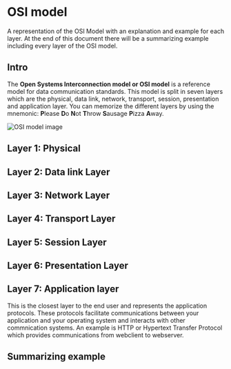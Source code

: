 # OSI model
A representation of the OSI Model with an explanation and example for each layer. At the end of this document there will be a summarizing example including every layer of the OSI model.

## Intro

The **Open Systems Interconnection model or OSI model** is a reference model for data communication standards. This model is split in seven layers which are the physical, data link, network, transport, session, presentation and application layer. You can memorize the different layers by using the mnemonic: **P**lease **D**o **N**ot **T**hrow **S**ausage **P**izza **A**way.

![OSI model image](Cheatsheets/OSImodel/images/OSImodel.png)


## Layer 1: Physical

## Layer 2: Data link Layer

## Layer 3: Network Layer

## Layer 4: Transport Layer

## Layer 5: Session Layer

## Layer 6: Presentation Layer


## Layer 7: Application layer
This is the closest layer to the end user and represents the application protocols. These protocols facilitate communications between your application and your operating system and interacts with other commnication systems. An example is HTTP or Hypertext Transfer Protocol which provides communications from webclient to webserver.

## Summarizing example
